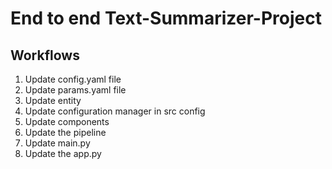 # End to end Text-Summarizer-Project

## Workflows

1. Update config.yaml file
2. Update params.yaml file
3. Update entity 
4. Update configuration manager in src config
5. Update components
6. Update the pipeline
7. Update main.py
8. Update the app.py